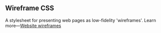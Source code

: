 Wireframe CSS
-------------

A stylesheet for presenting web pages as low-fidelity 'wireframes'.
Learn more—[Website wireframes](http://en.wikipedia.org/wiki/Website_wireframe)
